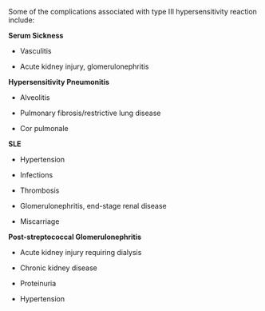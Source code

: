 Some of the complications associated with type III hypersensitivity reaction include:

**Serum Sickness**

- Vasculitis

- Acute kidney injury, glomerulonephritis

**Hypersensitivity Pneumonitis**

- Alveolitis

- Pulmonary fibrosis/restrictive lung disease

- Cor pulmonale

**SLE**

- Hypertension

- Infections

- Thrombosis

- Glomerulonephritis, end-stage renal disease

- Miscarriage

**Post-streptococcal Glomerulonephritis**

- Acute kidney injury requiring dialysis

- Chronic kidney disease

- Proteinuria

- Hypertension